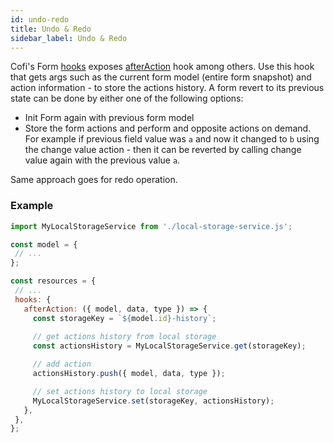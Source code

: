 ```yaml
---
id: undo-redo
title: Undo & Redo
sidebar_label: Undo & Redo
---
```


Cofi's Form [hooks](hooks.html) exposes [afterAction](hooks#afteraction) hook among others. 
Use this hook that gets args such as the current form model (entire form snapshot) and action information - to store the actions history. A form revert to its previous state can be done by either one of the following options:
- Init Form again with previous form model
- Store the form actions and perform and opposite actions on demand. For example if previous field value was `a` and now it changed to `b` using
the change value action - then it can be reverted by calling change value again with the previous value `a`.

Same approach goes for redo operation.

### Example 

 ```javascript
 import MyLocalStorageService from './local-storage-service.js';

const model = {
  // ...
};

const resources = {
  // ...
  hooks: {
    afterAction: ({ model, data, type }) => {
      const storageKey = `${model.id}-history`;
      
      // get actions history from local storage
      const actionsHistory = MyLocalStorageService.get(storageKey);

      // add action
      actionsHistory.push({ model, data, type });

      // set actions history to local storage
      MyLocalStorageService.set(storageKey, actionsHistory);
    },
  },
};
 ```
